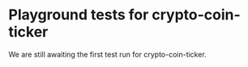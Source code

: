 # Playground tests for crypto-coin-ticker
We are still awaiting the first test run for crypto-coin-ticker.
